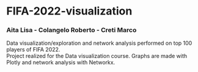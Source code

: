 # FIFA-2022-visualization
### Aita Lisa - Colangelo Roberto - Creti Marco
Data visualization/exploration and network analysis performed on top 100 players of FIFA 2022.\
Project realized for the Data visualization course.
Graphs are made with Plotly and network analysis with Networkx.
